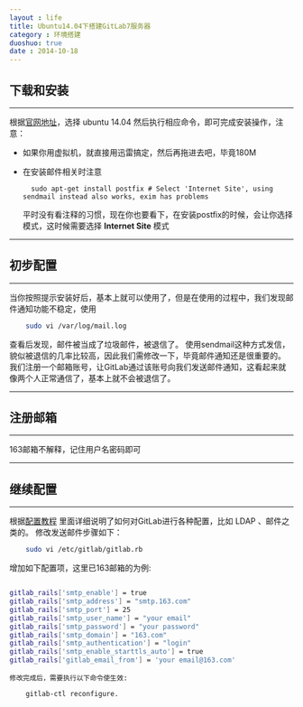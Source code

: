 ```yaml
---
layout : life
title: Ubuntu14.04下搭建GitLab7服务器
category : 环境搭建
duoshuo: true
date : 2014-10-18
---
```


<!-- more -->

## 下载和安装

******

根据[官网地址][1]，选择 ubuntu 14.04 然后执行相应命令，即可完成安装操作，注意：

* 如果你用虚拟机，就直接用迅雷搞定，然后再拖进去吧，毕竟180M
* 在安装邮件相关时注意

  ```
  	sudo apt-get install postfix # Select 'Internet Site', using sendmail instead also works, exim has problems
  ```

  平时没有看注释的习惯，现在你也要看下，在安装postfix的时候，会让你选择模式，这时候需要选择 **Internet Site** 模式

******

## 初步配置

******

当你按照提示安装好后，基本上就可以使用了，但是在使用的过程中，我们发现邮件通知功能不稳定，使用

```sh
	sudo vi /var/log/mail.log
```

查看后发现，邮件被当成了垃圾邮件，被退信了。
使用sendmail这种方式发信，貌似被退信的几率比较高，因此我们需修改一下，毕竟邮件通知还是很重要的。
我们注册一个邮箱账号，让GitLab通过该账号向我们发送邮件通知，这看起来就像两个人正常通信了，基本上就不会被退信了。

******

## 注册邮箱

******

163邮箱不解释，记住用户名密码即可

******

## 继续配置

******

根据[配置教程][2]
里面详细说明了如何对GitLab进行各种配置，比如 LDAP 、邮件之类的。
修改发送邮件步骤如下：

```sh
	sudo vi /etc/gitlab/gitlab.rb
```

增加如下配置项，这里已163邮箱的为例:

```sh

gitlab_rails['smtp_enable'] = true
gitlab_rails['smtp_address'] = "smtp.163.com"
gitlab_rails['smtp_port'] = 25
gitlab_rails['smtp_user_name'] = "your email"
gitlab_rails['smtp_password'] = "your password"
gitlab_rails['smtp_domain'] = "163.com"
gitlab_rails['smtp_authentication'] = "login"
gitlab_rails['smtp_enable_starttls_auto'] = true
gitlab_rails['gitlab_email_from'] = 'your email@163.com'

```

	修改完成后，需要执行以下命令使生效:

```sh
	gitlab-ctl reconfigure.
```

[1]:https://about.gitlab.com/downloads/
[2]:https://gitlab.com/gitlab-org/omnibus-gitlab/blob/master/README.md#emails-are-not-being-delivered
